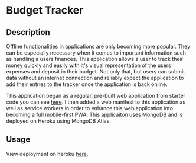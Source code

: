 # Budget Tracker

## Description
Offline functionalities in applications are only becoming more popular. They can be especially necessary when it comes to important information such as handling a users finances. This application allows a user to track their money quickly and easily with it's visual representation of the users expenses and deposit in their budget. Not only that, but users can submit data without an internet connection and reliably expect the application to add their entries to the tracker once the application is back online.

This application began as a regular, pre-built web application from starter code you can see [here](https://github.com/coding-boot-camp/symmetrical-bassoon). I then added a web manifest to this application as well as service workers in order to enhance this web application into becoming a full mobile-first PWA. This applicaiton uses MongoDB and is deployed on Heroku using MongoDB Atlas.

## Usage
View deployment on heroku [here](https://nameless-ridge-96330.herokuapp.com/).